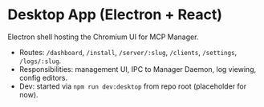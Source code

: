 # Desktop App (Electron + React)

Electron shell hosting the Chromium UI for MCP Manager.

- Routes: `/dashboard`, `/install`, `/server/:slug`, `/clients`, `/settings`, `/logs/:slug`.
- Responsibilities: management UI, IPC to Manager Daemon, log viewing, config editors.
- Dev: started via `npm run dev:desktop` from repo root (placeholder for now).
